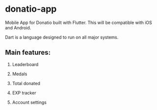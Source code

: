 # donatio-app
Mobile App for Donatio built with Flutter. This will be compatible with iOS and Android.

Dart is a language designed to run on all major systems.

## Main features:

1. Leaderboard

2. Medals

3. Total donated

4. EXP tracker

5. Account settings

